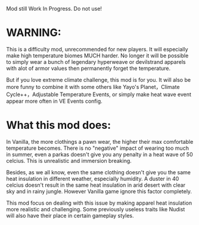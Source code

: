 Mod still Work In Progress. Do not use!

# WARNING: 

This is a difficulty mod, unrecommended for new players. It will especially make high temperature biomes MUCH harder. No longer it will be possible to simply wear a bunch of legendary hyperweave or devilstrand apparels with alot of armor values then permanently forget the temperature. 

But if you love extreme climate challenge, this mod is for you. It will also be more funny to combine it with some others like Yayo's Planet，Climate Cycle++，Adjustable Temperature Events, or simply make heat wave event appear more often in VE Events config.

# What this mod does:

In Vanilla, the more clothings a pawn wear, the higher their max comfortable temperature becomes. There is no "negative" impact of wearing too much in summer, even a parkas doesn't give you any penalty in a heat wave of 50 celcius. This is unrealistic and immersion breaking. 
	
Besides, as we all know, even the same clothing doesn't give you the same heat insulation in different weather, especially humidity. A duster in 40 celcius doesn't result in the same heat insulation in arid desert with clear sky and in rainy jungle. However Vanilla game ignore this factor completely. 
	
This mod focus on dealing with this issue by making apparel heat insulation more realistic and challenging. Some previously useless traits like Nudist will also have their place in certain gameplay styles.